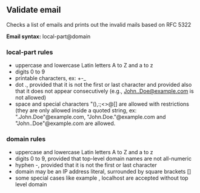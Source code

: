 ## Validate email
Checks a list of emails and prints out the invalid mails based on RFC 5322

__Email syntax:__ local-part@domain

### local-part rules
* uppercase and lowercase Latin letters A to Z and a to z
* digits 0 to 9
* printable characters, ex:  +-_
* dot ., provided that it is not the first or last character and provided also that it does not appear consecutively (e.g., John..Doe@example.com is not allowed)
* space and special characters "(),:;<>@[\] are allowed with restrictions (they are only allowed inside a quoted string, ex: ".John.Doe"@example.com, "John.Doe."@example.com and "John..Doe"@example.com are allowed.

### domain rules
* uppercase and lowercase Latin letters A to Z and a to z
* digits 0 to 9, provided that top-level domain names are not all-numeric
* hyphen -, provided that it is not the first or last character
* domain may be an IP address literal, surrounded by square brackets []
* some special cases like example , localhost are accepted without top level domain

